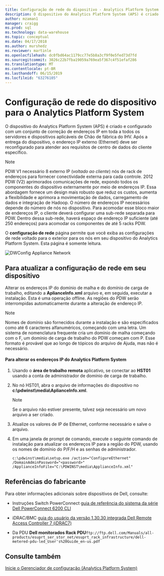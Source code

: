 ```yaml
---
title: Configuração de rede do dispositivo - Analytics Platform System | Microsoft Docs
description: O dispositivo do Analytics Platform System (APS) é criado e configurado com um conjunto de correção de endereços IP em toda a todos os servidores e dispositivos aplicáveis de Chão de fábrica do IHV. Após a entrega do dispositivo, o endereço IP externo (Ethernet) deve ser reconfigurado para atender aos requisitos de centro de dados do cliente específico.
author: mzaman1
manager: craigg
ms.prod: sql
ms.technology: data-warehouse
ms.topic: conceptual
ms.date: 04/17/2018
ms.author: murshedz
ms.reviewer: martinle
ms.openlocfilehash: dc0fbd64ac1179cc77e5b8a3cf9f0e5fed73d7fd
ms.sourcegitcommit: 3026c22b7fba19059a769ea5f367c4f51efaf286
ms.translationtype: MT
ms.contentlocale: pt-BR
ms.lasthandoff: 06/15/2019
ms.locfileid: "63276105"
---
```

# <a name="appliance-network-configuration-for-analytics-platform-system"></a>Configuração de rede do dispositivo para o Analytics Platform System
O dispositivo do Analytics Platform System (APS) é criado e configurado com um conjunto de correção de endereços IP em toda a todos os servidores e dispositivos aplicáveis de Chão de fábrica do IHV. Após a entrega do dispositivo, o endereço IP externo (Ethernet) deve ser reconfigurado para atender aos requisitos de centro de dados do cliente específico.  
  
> [!NOTE]  
> PDW V1 necessário 8 externo IP (*voltado ao cliente*) nós de rack de endereços para fornecer conectividade externa para cada controle. 2012 PDW (V2) aprimorados comunicações de rede, expondo todos os componentes do dispositivo externamente por meio de endereços IP. Essa abordagem fornece um design mais robusto que reduz os custos, aumenta a flexibilidade e aprimora a movimentação de dados, carregamento de dados e integração de Hadoop. O número de endereços IP necessários depende do número de nós no dispositivo. Para acomodar esse bloco maior de endereços IP, o cliente deverá configurar uma sub-rede separada para PDW. Dentro dessa sub-rede, haverá espaço de endereço IP suficiente (até 250 endereços) para acomodar os componentes de até 5 racks PDW.  
  
O **configuração de rede** página permite que você exiba as configurações de rede voltado para o exterior para os nós em seu dispositivo do Analytics Platform System. Esta página é somente leitura.  
  
![DWConfig Appliance Network](./media/appliance-network-configuration/SQL_Server_PDW_DWConfig_ApplTopNetwork.png "SQL_Server_PDW_DWConfig_ApplTopNetwork")  
  
## <a name="to-update-the-network-configuration-on-your-appliance"></a>Para atualizar a configuração de rede em seu dispositivo  
Alterar os endereços IP do domínio de malha e do domínio de carga de trabalho, editando a **AplianceInfo.xml** arquivo e, em seguida, executar a instalação. Esta é uma operação offline. As regiões do PDW serão interrompidas automaticamente durante a alteração de endereço IP.  
  
> [!NOTE]  
> Nomes de domínio são fornecidos durante a instalação e são especificados como até 6 caracteres alfanuméricos, começando com uma letra. Um sistema de nomenclatura frequente cria um domínio de malha começando com o F, um domínio de carga de trabalho do PDW começam com P. Esse formato é provável que ao longo de tópicos do arquivo de Ajuda, mas não é necessário. <!-- MISSING LINKS For more information about the domain structure, see [PDW Domain Security &#40;SQL Server PDW&#41;](../sqlpdw/pdw-domain-security-sql-server-pdw.md) and [Understanding the Security Model of the HDInsight Region &#40;Analytics Platform System&#41;](../hdinsight/understanding-the-security-model-of-the-hdinsight-region.md)  -->  
  
#### <a name="to-change-the-ip-addresses-of-the-analytics-platform-system"></a>Para alterar os endereços IP do Analytics Platform System  
  
1.  Usando o **área de trabalho remota** aplicativo, se conectar ao **HST01** usando a conta de administrador de domínio de carga de trabalho.  
  
2.  No nó HST01, abra o arquivo de informações do dispositivo no **c:\pdwinst\media\AplianceInfo.xml**.  
  
    > [!NOTE]  
    > Se o arquivo não estiver presente, talvez seja necessário um novo arquivo a ser criado.  
  
3.  Atualize os valores de IP de Ethernet, conforme necessário e salve o arquivo.  
  
4.  Em uma janela de prompt de comando, execute o seguinte comando de instalação para atualizar os endereços IP para a região do PDW, usando os nomes de domínio do P/F/H e as senhas de administrador.  
  
    ```  
    c:\pdwinst\media\setup.exe /action="ConfigureEthernet" /DomainAdminPassword="<password>" /ApplianceInfoFile="C:\PDWINST\media\ApplianceInfo.xml"  
    ```  
  
## <a name="manufacturer-references"></a>Referências do fabricante  
Para obter informações adicionais sobre dispositivos de Dell, consulte:  
  
-   Instruções Switch PowerConnect [guia de referência do sistema da série Dell PowerConnect 6200 CLI](https://downloads.dell.com/Manuals/all-products/esuprt_ser_stor_net/esuprt_powerconnect/powerconnect-6224f_Reference%20Guide_en-us.pdf)  
  
-   iDRAC/BMC [guia do usuário da versão 1.30.30 integrada Dell Remote Access Controller 7 (iDRAC7)](https://downloads.dell.com/Manuals/all-products/esuprt_electronics/esuprt_software/esuprt_remote_ent_sys_mgmt/integrated-dell-remote-access-cntrllr-7-v1.30.30_User%27s%20Guide_en-us.pdf?c=us&l=en&cs=555&s=biz)  
  
-   Da PDU **Dell monitorados Rack PDU**`ftp://ftp.dell.com/Manuals/all-products/esuprt_ser_stor_net/esuprt_rack_infrastructure/dell-metered-pdu-led_User's%20Guide_en-us.pdf`  
  
## <a name="see-also"></a>Consulte também  
[Inicie o Gerenciador de configuração &#40;Analytics Platform System&#41;](launch-the-configuration-manager.md)  
  
